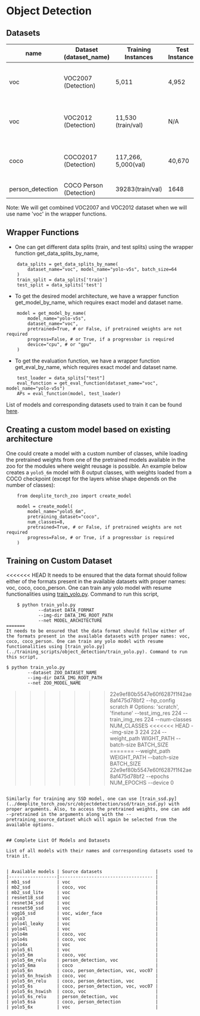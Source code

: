 # Object Detection

## Datasets

| name   | Dataset (dataset_name) | Training Instances | Test Instances       | Resolution | Comments |
| --  | ---------------------- | ------------------ | --------------       | ---------- | -------- |
|  voc | VOC2007 (Detection)    | 5,011              | 4,952                | 500xH/Wx500| 20 classes, 24,640 annotated objects   |
| voc  | VOC2012 (Detection)    | 11,530 (train/val) | N/A                  | 500xH/Wx500| 20 classes, 27,450 annotated objects   |
| coco | COCO2017 (Detection)   | 117,266, 5,000(val)| 40,670               | 300x300    | 80 Classes, 1.5M object instances      |
| person_detection | COCO Person (Detection)| 39283(train/val)   | 1648                 | 300x300    | 1 Class                                |

Note: We will get combined VOC2007 and VOC2012 dataset when we will use name 'voc' in the wrapper functions.

## Wrapper Functions

* One can get different data splits (train, and test splits) using the wrapper function get_data_splits_by_name,

```{.python}
    data_splits = get_data_splits_by_name(
        dataset_name="voc", model_name="yolo-v5s", batch_size=64
    )
    train_split = data_splits['train']
    test_split = data_splits['test']
```

* To get the desired model architecture, we have a wrapper function get_model_by_name, which requires exact model and dataset name.

```{.python}
    model = get_model_by_name(
        model_name="yolo-v5s",
        dataset_name="voc",
        pretrained=True, # or False, if pretrained weights are not required
        progress=False, # or True, if a progressbar is required
        device="cpu", # or "gpu"
    )
```
* To get the evaluation function, we have a wrapper function get_eval_by_name, which requires exact model and dataset name.

```{.python}
    test_loader = data_splits["test"]
    eval_function = get_eval_function(dataset_name="voc", model_name="yolo-v5s")
    APs = eval_function(model, test_loader)
```

List of models and corresponding datasets used to train it can be found [here](#complete-list-of-models-and-datasets).


## Creating a custom model based on existing architecture

One could create a model with a custom number of classes, while loading the pretrained weights from one of the pretrained models available in the zoo for the modules where weight reusage is possible. An example below creates a ``yolo5_6m`` model with 8 output classes, with weights loaded from a COCO checkpoint (except for the layers whise shape depends on the number of classes):

```{.python}
    from deeplite_torch_zoo import create_model

    model = create_model(
        model_name="yolo5_6m",
        pretraining_dataset="coco",
        num_classes=8,
        pretrained=True, # or False, if pretrained weights are not required
        progress=False, # or True, if a progressbar is required
    )
```

## Training on Custom Dataset

<<<<<<< HEAD
It needs to be ensured that the data format should follow either of the formats present in the available datasets with proper names: voc, coco, coco_person. One can train any yolo model with resume functionalities using [train_yolo.py](../training_scripts/object_detection/train_yolo.py). Command to run this script, 

```
    $ python train_yolo.py 
            --dataset DATA_FORMAT
            --img-dir DATA_IMG_ROOT_PATH
            --net MODEL_ARCHITECTURE
=======
It needs to be ensured that the data format should follow either of the formats present in the available datasets with proper names: voc, coco, coco_person. One can train any yolo model with resume functionalities using [train_yolo.py](../training_scripts/object_detection/train_yolo.py). Command to run this script,

```
    $ python train_yolo.py
            --dataset ZOO_DATASET_NAME
            --img-dir DATA_IMG_ROOT_PATH
            --net ZOO_MODEL_NAME
>>>>>>> 22e9ef80b5547e60f6287f1f42ae8af475d78bf2
            --hp_config scratch                 # Options: 'scratch', 'finetune'
            --test_img_res 224
            --train_img_res 224
            --num-classes NUM_CLASSES
<<<<<<< HEAD
            --img-size 3 224 224
            --weight_path WIGHT_PATH
            --batch-size BATCH_SIZE 
=======
            --weight_path WEIGHT_PATH
            --batch-size BATCH_SIZE
>>>>>>> 22e9ef80b5547e60f6287f1f42ae8af475d78bf2
            --epochs NUM_EPOCHS
            --device 0

```

Similarly for training any SSD model, one can use [train_ssd.py](../deeplite_torch_zoo/src/objectdetection/ssd/train_ssd.py) with proper arguments. Also, to access the pretrained weights, one can add --pretrained in the arguments along with the --pretraining_source_dataset which will again be selected from the available options.


## Complete List Of Models and Datasets

List of all models with their names and corresponding datasets used to train it.


| Available models | Source datasets                    |
|------------------|----------------------------------- |
| mb1_ssd          | voc                                |
| mb2_ssd          | coco, voc                          |
| mb2_ssd_lite     | voc                                |
| resnet18_ssd     | voc                                |
| resnet34_ssd     | voc                                |
| resnet50_ssd     | voc                                |
| vgg16_ssd        | voc, wider_face                    |
| yolo3            | voc                                |
| yolo4l_leaky     | voc                                |
| yolo4l           | voc                                |
| yolo4m           | coco, voc                          |
| yolo4s           | coco, voc                          |
| yolo4x           | voc                                |
| yolo5_6l         | voc                                |
| yolo5_6m         | coco, voc                          |
| yolo5_6m_relu    | person_detection, voc              |
| yolo5_6ma        | coco                               |
| yolo5_6n         | coco, person_detection, voc, voc07 |
| yolo5_6n_hswish  | coco, voc                          |
| yolo5_6n_relu    | coco, person_detection, voc        |
| yolo5_6s         | coco, person_detection, voc, voc07 |
| yolo5_6s_hswish  | coco, voc                          |
| yolo5_6s_relu    | person_detection, voc              |
| yolo5_6sa        | coco, person_detection             |
| yolo5_6x         | voc                                |
